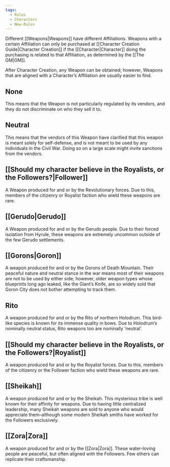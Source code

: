 ```yaml
---
tags:
  - Rules
  - Characters
  - New-Rules
---
```

Different [[Weapons|Weapons]] have different Affiliations. Weapons with a certain Affiliation can only be purchased at [[Character Creation Guide|Character Creation]] if the [[Character|Character]] doing the purchasing is related to that Affiliation, as determined by the [[The GM|GM]]. 

After Character Creation, any Weapon can be obtained; however, Weapons that are aligned with a Character’s Affiliation are usually easier to find.

## None
This means that the Weapon is not particularly regulated by its vendors, and they do not discriminate on who they sell it to.

## Neutral
This means that the vendors of this Weapon have clarified that this weapon is meant solely for self-defense, and is not meant to be used by any individuals in the Civil War. Doing so on a large scale might invite sanctions from the vendors.

## [[Should my character believe in the Royalists, or the Followers?|Follower]]
A Weapon produced for and or by the Revolutionary forces. Due to this, members of the citizenry or Royalist faction who wield these weapons are rare.

## [[Gerudo|Gerudo]]
A Weapon produced for and or by the Gerudo people. Due to their forced isolation from Hyrule, these weapons are extremely uncommon outside of the few Gerudo settlements.

## [[Gorons|Goron]]
A weapon produced for and or by the Gorons of Death Mountain. Their peaceful nature and neutral stance in the war means most of their weapons are not to be used by either side; however, older weapon types whose blueprints long ago leaked, like the Giant’s Knife, are so widely sold that Goron City does not bother attempting to track them.

## Rito
A weapon produced for and or by the Rito of northern Holodrum. This bird-like species is known for its immense quality in bows. Due to Holodrum’s nominally neutral status, Rito weapons too are nominally ‘neutral’.

## [[Should my character believe in the Royalists, or the Followers?|Royalist]]
A weapon produced for and or by the Royalist forces. Due to this, members of the citizenry or the Follower faction who wield these weapons are rare.

## [[Sheikah]]
A weapon produced for and or by the Sheikah. This mysterious tribe is well known for their affinity for weapons. Due to having little centralized leadership, many Sheikah weapons are sold to anyone who would appreciate them–although some modern Sheikah smiths have worked for the Followers exclusively.

## [[Zora|Zora]]
A weapon produced for and or by the [[Zora|Zora]]. These water-loving people are peaceful, but often aligned with the Followers. Few others can replicate their craftsmanship.
